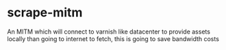 # scrape-mitm
An MITM which will connect to varnish like datacenter to provide assets locally than going to internet to fetch, this is going to save bandwidth costs
